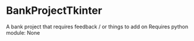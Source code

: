 # BankProjectTkinter
A bank project that requires feedback / or things to add on
Requires python module: None
